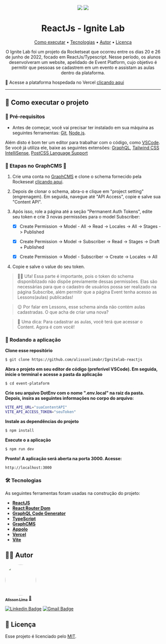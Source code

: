 <div align="center">
<img src="https://user-images.githubusercontent.com/101370736/179435747-a41e7186-b5bf-4f81-a7ac-bd9d8daf04a8.png">
<img src="https://user-images.githubusercontent.com/101370736/179622979-5e11a3da-55bb-4bf6-83a8-1d253ae1e78e.jpeg">
</div>

<h1 align="center">ReactJs - Ignite Lab </h1>

<p align="center">
 <a href="#-como-executar-o-projeto">Como executar</a> • 
 <a href="#-tecnologias">Tecnologias</a> • 
 <a href="#-autor">Autor</a> • 
 <a href="#-licença">Licença</a>
</p>

<p align="center"> O Ignite Lab foi um projeto da Rocketseat que ocorreu entre os dias 20 e 26 de junho de 2022, focado em ReactJs/Typescript.
Nesse período, os alunos desenvolveram um website, apelidado de Event Platform, cujo objetivo é permitir que pessoas se cadastrem em um evento e assistam as aulas dentro da plataforma.
</p>



📌 Acesse a plataforma hospedada no Vercel [clicando aqui](https://ignitelab-reactjs.vercel.app/)

---

## 🚀 Como executar o projeto

### 🔴 Pré-requisitos

<p>

- Antes de começar, você vai precisar ter instalado em sua máquina as seguintes ferramentas: [Git](https://git-scm.com), [Node.js](https://nodejs.org/en/).
 
 Além disto é bom ter um editor para trabalhar com o código, como [VSCode](https://code.visualstudio.com/). Se você já utiliza ele, baixe as seguintes extensões:
 [GraphQL](https://marketplace.visualstudio.com/items?itemName=GraphQL.vscode-graphql),
 [Tailwind CSS IntelliSense](https://marketplace.visualstudio.com/items?itemName=bradlc.vscode-tailwindcss),
 [PostCSS Language Support](https://marketplace.visualstudio.com/items?itemName=csstools.postcss)
 </p>
 
###  🛑 Etapas no GraphCMS 🛑

  1. Crie uma conta no [GraphCMS](https://app.graphcms.com/) e clone o schema fornecido pela Rockeseat [clicando aqui](http://rseat.in/lab-graphcms).

  2. Depois de clonar o schema, abra-o e clique em "project setting" (engrenagem). Em seguida, navegue até "API Access", copie e salve sua "Content API".

  3. Após isso, role a página até a seção "Permanent Auth Tokens", edite seu token e crie 3 novas permissões para o model Subscriber:

      - [x] Create Permission -> Model - All -> Read -> Locales -> All -> Stages -> Published

      - [x] Create Permission -> Model -> Subscriber -> Read -> Stages -> Draft + Published

      - [x] Create Permission -> Model - Subscriber -> Create -> Locales -> All

  4. Copie e salve o value do seu token.


> 😮‍💨 Ufa! Essa parte é importante, pois o token do schema disponiblizado não dispõe previamente dessas permissões. Elas são necessárias para que o cadastro de usuários possa ser realizado na página Subscribe, além permitir que a página Event tenha acesso as Lessons(aulas) publicadas!
 
> 😉 Por falar em Lessons, esse schema ainda não contém aulas cadastradas. O que acha de criar uma nova?

> 🤝 Uma dica: Para cadastrar as aulas, você terá que acessar o Content. Agora é com você!

 
 ### 🎲 Rodando a aplicação
 
 **Clone esse repositório**
 ```bash
 $ git clone https://github.com/alissonlimabr/Ignitelab-reactjs
 ```


**Abra o projeto em seu editor de código (preferível VSCode). Em seguida, inicie o terminal e acesse a pasta da aplicação**
 ```bash
$ cd event-plataform
 ```

**Crie seu arquivo DotEnv com o nome ".env.local" na raiz da pasta. Depois, insira as seguintes informações no corpo do arquivo:**
 ```bash
VITE_API_URL="suaContentAPI"
VITE_API_ACCESS_TOKEN="seuToken"
 ```

**Instale as dependências do projeto**
 ```bash
$ npm install
 ```
 
**Execute o a aplicação**
 ```bash
$ npm run dev
 ```

**Pronto! A aplicação será aberta na porta 3000. Acesse:**
 ```bash
http://localhost:3000
 ```

### 🛠 Tecnologias

As seguintes ferramentas foram usadas na construção do projeto:

-   **[ReactJS](https://pt-br.reactjs.org/)**
-   **[React Router Dom](https://github.com/ReactTraining/react-router/tree/master/packages/react-router-dom)**
-   **[GraphQL Code Generator](https://www.graphql-code-generator.com/)**
-   **[TypeScript](https://www.typescriptlang.org/pt/)**
-   **[GraphCMS](https://graphcms.com/)**
-   **[Appolo](https://www.apollographql.com/)**
-   **[Vercel](https://vercel.com/)**
-   **[Vite](https://vitejs.dev/)**


## 👨‍🎓 Autor

<a href="https://github.com/alissonlimabr">
 <img style="border-radius: 50%;" src="https://avatars.githubusercontent.com/u/101370736?s=400&u=00839cadc5eaa54e04b68f6efbc1582eedf4e080&v=4" width="100px;" alt=""/>
 <br />
 <sub><b>Alisson Lima</b></sub></a> <a href="https://github.com/alissonlimabr" title="GitHub">🚀</a>
 <br />

[![Linkedin Badge](https://img.shields.io/badge/-Alisson-blue?style=flat-square&logo=Linkedin&logoColor=white&link=https://www.linkedin.com/in/alissonlimadev/)](https://www.linkedin.com/in/alissonlimadev/) 
[![Gmail Badge](https://img.shields.io/badge/-amlxd5@gmail.com-c14438?style=flat-square&logo=Gmail&logoColor=white&link=mailto:amlxd5@gmail.com)](mailto:amlxd5@gmail.com)

## 📝 Licença

Esse projeto é licenciado pelo [MIT](./LICENSE).
